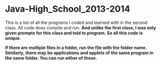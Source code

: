 # Java-High_School_2013-2014

This is a list of all the programs I coded and learned with in the second class. All code does compile and run. **And unlike the first class, I was only given prompts for this class and told to program. So all this code is unique.**

**If there are multiple files in a folder, run the file with the folder name. Similarly, there may be applications and applets of the same program in the same folder. You can run either of those.**
